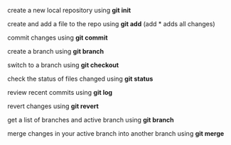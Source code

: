 create a new local repository using **git init**

create and add a file to the repo using **git add** (add * adds all changes)

commit changes using **git commit**

create a branch using **git branch**

switch to a branch using **git checkout**

check the status of files changed using **git status**

review recent commits using **git log**

revert changes using **git revert**

get a list of branches and active branch using **git branch**

merge changes in your active branch into another branch using **git merge**

